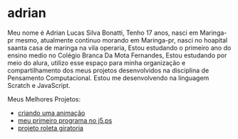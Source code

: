 # adrian
Meu nome é Adrian Lucas Silva Bonatti, Tenho 17 anos, nasci em Maringa-pr mesmo, atualmente continuo morando em Maringa-pr, nasci no hoapital saanta casa de maringa na vila operaria, Estou estudando o primeiro ano do ensino medio no Colégio Branca Da Mota Fernandes, Estou estudando por meio do alura, utilizo esse espaço para minha organização e compartilhamento dos meus projetos desenvolvidos na disciplina de Pensamento Computacional.
Estou me desenvolvendo na linguagem Scratch e JavaScript.

Meus Melhores Projetos:
- [criando uma animação](https://editor.p5js.org/nicolas.andrade.almeida/full/mFqPdiWjW)
- [meu primeiro programa no j5.ps](https://editor.p5js.org/adrian.bonatti/full/4Q_nrzFHC)
- [projeto roleta giratoria](https://scratch.mit.edu/projects/819765887/?authuser=0)
  
  
  

